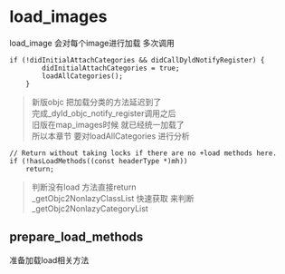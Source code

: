 #  load_images
load_image 会对每个image进行加载 多次调用
``` 
if (!didInitialAttachCategories && didCallDyldNotifyRegister) {
        didInitialAttachCategories = true;
        loadAllCategories();
    }
```
> 新版objc 把加载分类的方法延迟到了    
> 完成_dyld_objc_notify_register调用之后   
> 旧版在map_images时候 就已经统一加载了    
> 所以本章节 要对loadAllCategories 进行分析

```
// Return without taking locks if there are no +load methods here.
if (!hasLoadMethods((const headerType *)mh))
	return;
```
> 判断没有load 方法直接return  
> _getObjc2NonlazyClassList 快速获取 来判断 
> _getObjc2NonlazyCategoryList

## prepare_load_methods
准备加载load相关方法


